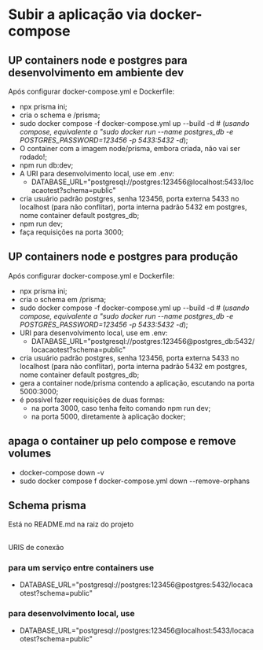 # Subir a aplicação via docker-compose

## UP containers node e postgres para desenvolvimento em ambiente dev

Após configurar docker-compose.yml e Dockerfile:

- npx prisma ini;
- cria o schema e /prisma;
- sudo docker compose -f docker-compose.yml up --build -d # (*usando compose, equivalente a "sudo docker run --name postgres_db -e POSTGRES_PASSWORD=123456 -p 5433:5432 -d*);
- O container com a imagem node/prisma, embora criada, não vai ser rodado!;
- npm run db:dev;
- A URI para desenvolvimento local, use em .env:
  - DATABASE_URL="postgresql://postgres:123456@localhost:5433/locacaotest?schema=public"
- cria usuário padrão postgres, senha 123456, porta externa 5433 no localhost (para não conflitar), porta interna padrão 5432 em postgres, nome container default postgres_db;
- npm run dev;
- faça requisições na porta 3000;

## UP containers node e postgres para produção

Após configurar docker-compose.yml e Dockerfile:

- npx prisma ini;
- cria o schema em /prisma;
- sudo docker compose -f docker-compose.yml up --build -d # (*usando compose, equivalente a "sudo docker run --name postgres_db -e POSTGRES_PASSWORD=123456 -p 5433:5432 -d*);
- URI para desenvolvimento local, use em .env:
  - DATABASE_URL="postgresql://postgres:123456@postgres_db:5432/locacaotest?schema=public"
- cria usuário padrão postgres, senha 123456, porta externa 5433 no localhost (para não conflitar), porta interna padrão 5432 em postgres, nome container default postgres_db;
- gera a container node/prisma contendo a aplicação, escutando na porta 5000:3000;
- é possível fazer requisições de duas formas:
  - na porta 3000, caso tenha feito comando npm run dev;
  - na porta 5000, diretamente à aplicação docker;

## apaga o container up pelo compose e remove volumes

- docker-compose down -v
- sudo docker compose f docker-compose.yml down --remove-orphans

## Schema prisma

Está no README.md na raiz do projeto

##

URIS de conexão

### para um serviço entre containers use

- DATABASE_URL="postgresql://postgres:123456@postgres:5432/locacaotest?schema=public"

### para desenvolvimento local, use

- DATABASE_URL="postgresql://postgres:123456@localhost:5433/locacaotest?schema=public"
